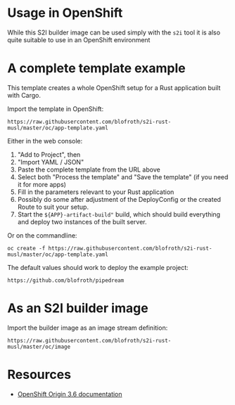 # Usage in OpenShift

While this S2I builder image can be used simply with the `s2i` tool it is also quite
suitable to use in an OpenShift environment

# A complete template example
This template creates a whole OpenShift setup for a Rust application built with Cargo.

Import the template in OpenShift:

    https://raw.githubusercontent.com/blofroth/s2i-rust-musl/master/oc/app-template.yaml

Either in the web console:

  1. "Add to Project", then
  2. "Import YAML / JSON"
  3. Paste the complete template from the URL above
  4. Select both "Process the template" and "Save the template" (if you need it for more apps)
  5. Fill in the parameters relevant to your Rust application
  6. Possibly do some after adjustment of the DeployConfig or the created Route to suit your setup.
  7. Start the `${APP}-artifact-build"` build, which should build everything and deploy two
       instances of the built server.

Or on the commandline:

    oc create -f https://raw.githubusercontent.com/blofroth/s2i-rust-musl/master/oc/app-template.yaml


The default values should work to deploy the example project:

    https://github.com/blofroth/pipedream

# As an S2I builder image

Import the builder image as an image stream definition:

    https://raw.githubusercontent.com/blofroth/s2i-rust-musl/master/oc/image

# Resources

* [OpenShift Origin 3.6 documentation](https://docs.openshift.org/3.6/welcome/index.html)